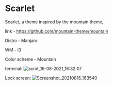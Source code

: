 # Scarlet
Scarlet, a theme inspired by the mountain theme, 

link - https://github.com/mountain-theme/mountain

Distro - Manjaro

WM - i3

Color scheme - Mountain

terminal: 
![scrot_16-08-2021_16:32:07](https://user-images.githubusercontent.com/86827112/129668657-12e6bb1d-0fe3-4aec-a30d-657e313d9831.png)

Lock screen:
![Screenshot_20210816_163540](https://user-images.githubusercontent.com/86827112/129668698-ee8f989d-3b91-4e45-b7c8-8a26fc637127.png)

